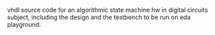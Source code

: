 vhdl source code for an algorithmic state machine hw in digital circuits subject, including the design and the testbench to be run on eda playground.
